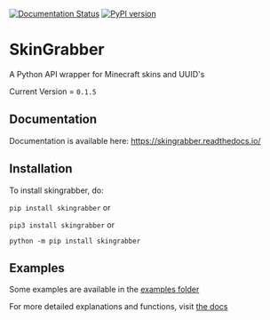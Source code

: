 [![Documentation Status](https://readthedocs.org/projects/skingrabber/badge/?version=latest)](https://skingrabber.readthedocs.io/en/latest/?badge=latest)  [![PyPI version](https://badge.fury.io/py/skingrabber.svg)](https://badge.fury.io/py/skingrabber)

# SkinGrabber
A Python API wrapper for Minecraft skins and UUID's

Current Version = `0.1.5`

## Documentation

Documentation is available here: https://skingrabber.readthedocs.io/

## Installation

To install skingrabber, do:

`pip install skingrabber` or 

`pip3 install skingrabber` or

`python -m pip install skingrabber`


## Examples

Some examples are available in the [examples folder](https://github.com/MakufonSkifto/skingrabber/tree/master/examples)

For more detailed explanations and functions, visit [the docs](https://skingrabber.readthedocs.io/)
